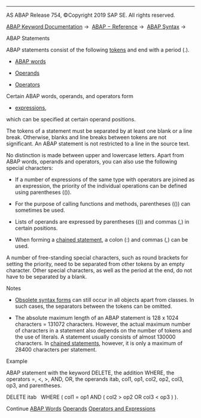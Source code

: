   

* * *

AS ABAP Release 754, ©Copyright 2019 SAP SE. All rights reserved.

[ABAP Keyword Documentation](https://help.sap.com/doc/abapdocu_754_index_htm/7.54/en-US/abenabap.htm) →  [ABAP − Reference](https://help.sap.com/doc/abapdocu_754_index_htm/7.54/en-US/abenabap_reference.htm) →  [ABAP Syntax](https://help.sap.com/doc/abapdocu_754_index_htm/7.54/en-US/abenabap_syntax.htm) → 

ABAP Statements

ABAP statements consist of the following [tokens](https://help.sap.com/doc/abapdocu_754_index_htm/7.54/en-US/abentoken_glosry.htm "Glossary Entry") and end with a period (.).

-   [ABAP words](https://help.sap.com/doc/abapdocu_754_index_htm/7.54/en-US/abenabap_words.htm)
    

-   [Operands](https://help.sap.com/doc/abapdocu_754_index_htm/7.54/en-US/abenoperands.htm)
    

-   [Operators](https://help.sap.com/doc/abapdocu_754_index_htm/7.54/en-US/abenoperators.htm)
    

Certain ABAP words, operands, and operators form

-   [expressions](https://help.sap.com/doc/abapdocu_754_index_htm/7.54/en-US/abenexpressions.htm),

which can be specified at certain operand positions.

The tokens of a statement must be separated by at least one blank or a line break. Otherwise, blanks and line breaks between tokens are not significant. An ABAP statement is not restricted to a line in the source text.

No distinction is made between upper and lowercase letters. Apart from ABAP words, operands and operators, you can also use the following special characters:

-   If a number of expressions of the same type with operators are joined as an expression, the priority of the individual operations can be defined using parentheses (()).
    

-   For the purpose of calling functions and methods, parentheses (()) can sometimes be used.
    

-   Lists of operands are expressed by parentheses (()) and commas (,) in certain positions.
    

-   When forming a [chained statement](https://help.sap.com/doc/abapdocu_754_index_htm/7.54/en-US/abenchained_statement_glosry.htm "Glossary Entry"), a colon (:) and commas (,) can be used.
    

A number of free-standing special characters, such as round brackets for setting the priority, need to be separated from other tokens by an empty character. Other special characters, as well as the period at the end, do not have to be separated by a blank.

Notes

-   [Obsolete syntax forms](https://help.sap.com/doc/abapdocu_754_index_htm/7.54/en-US/abentokenization_obsolete.htm) can still occur in all objects apart from classes. In such cases, the separators between the tokens can be omitted.

-   The absolute maximum length of an ABAP statement is 128 x 1024 characters = 131072 characters. However, the actual maximum number of characters in a statement also depends on the number of tokens and the use of literals. A statement usually consists of almost 130000 characters. In [chained statements](https://help.sap.com/doc/abapdocu_754_index_htm/7.54/en-US/abenchained_statement_glosry.htm "Glossary Entry"), however, it is only a maximum of 28400 characters per statement.

Example

ABAP statement with the keyword DELETE, the addition WHERE, the operators \=, <, \>, AND, OR, the operands itab, col1, op1, col2, op2, col3, op3, and parentheses.

DELETE itab
  WHERE ( col1 = op1 AND ( col2 > op2 OR col3 < op3 ) ).

Continue
[ABAP Words](https://help.sap.com/doc/abapdocu_754_index_htm/7.54/en-US/abenabap_words.htm)
[Operands](https://help.sap.com/doc/abapdocu_754_index_htm/7.54/en-US/abenoperands.htm)
[Operators and Expressions](https://help.sap.com/doc/abapdocu_754_index_htm/7.54/en-US/abenoperators_expressions.htm)